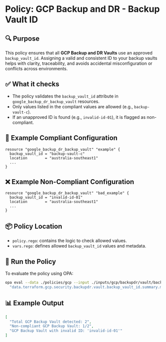 # Policy: GCP Backup and DR - Backup Vault ID

## 🔍 Purpose

This policy ensures that all **GCP Backup and DR Vaults** use an approved `backup_vault_id`. Assigning a valid and consistent ID to your backup vaults helps with clarity, traceability, and avoids accidental misconfiguration or conflicts across environments.

## ✅ What it checks

- The policy validates the `backup_vault_id` attribute in `google_backup_dr_backup_vault` resources.
- Only values listed in the compliant values are allowed (e.g., `backup-vault-c`).
- If an unapproved ID is found (e.g., `invalid-id-01`), it is flagged as non-compliant.

## 📁 Example Compliant Configuration

```hcl
resource "google_backup_dr_backup_vault" "example" {
  backup_vault_id = "backup-vault-c"
  location        = "australia-southeast1"
  ...
}
```

## ❌ Example Non-Compliant Configuration

```hcl
resource "google_backup_dr_backup_vault" "bad_example" {
  backup_vault_id = "invalid-id-01"
  location        = "australia-southeast1"
  ...
}
```

## 📦 Policy Location

- `policy.rego`: contains the logic to check allowed values.
- `vars.rego`: defines allowed `backup_vault_id` values and metadata.

## 🧪 Run the Policy

To evaluate the policy using OPA:

```bash
opa eval --data ./policies/gcp --input ./inputs/gcp/backupdr/vault/backup_vault_id/plan.json --format pretty \
  "data.terraform.gcp.security.backupdr.vault.backup_vault_id.summary.message"
```

## 📊 Example Output

```json
[
  "Total GCP Backup Vault detected: 2",
  "Non-compliant GCP Backup Vault: 1/2",
  "GCP Backup Vault with invalid ID: 'invalid-id-01'"
]
```
